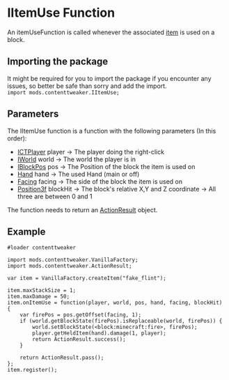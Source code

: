 # IItemUse Function
An itemUseFunction is called whenever the associated [item](/Mods/ContentTweaker/Vanilla/Creatable_Content/Item/) is used on a block.


## Importing the package
It might be required for you to import the package if you encounter any issues, so better be safe than sorry and add the import.  
`import mods.contenttweaker.IItemUse;` 


## Parameters
The IItemUse function is a function with the following parameters (In this order):

- [ICTPlayer](/Mods/ContentTweaker/Vanilla/Types/Player/ICTPlayer/) player → The player doing the right-click
- [IWorld](/Mods/ContentTweaker/Vanilla/Types/World/IWorld/) world → The world the player is in
- [IBlockPos](/Mods/ContentTweaker/Vanilla/Types/Block/IBlockPos/) pos → The Position of the block the item is used on
- [Hand](/Mods/ContentTweaker/Vanilla/Types/Player/Hand/) hand → The used Hand (main or off)
- [Facing](/Mods/ContentTweaker/Vanilla/Types/Block/Facing/) facing → The side of the block the item is used on
- [Position3f](/Vanilla/Utils/Position3f/) blockHit → The block's relative X,Y and Z coordinate → All three are between 0 and 1

The function needs to return an [ActionResult](/Mods/ContentTweaker/Vanilla/Advanced_Functionality/Functions/ActionResult/) object.

## Example
```zenscript
#loader contenttweaker

import mods.contenttweaker.VanillaFactory;
import mods.contenttweaker.ActionResult;

var item = VanillaFactory.createItem("fake_flint");

item.maxStackSize = 1;
item.maxDamage = 50;
item.onItemUse = function(player, world, pos, hand, facing, blockHit) {
    var firePos = pos.getOffset(facing, 1);
    if (world.getBlockState(firePos).isReplaceable(world, firePos)) {
        world.setBlockState(<block:minecraft:fire>, firePos);
        player.getHeldItem(hand).damage(1, player);
        return ActionResult.success();
    }

    return ActionResult.pass();
};
item.register();
```
